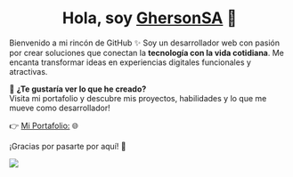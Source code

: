 <div align="center">
<h1 align="center">Hola, soy <a href="https://ghersonsa.com/" target="_blank">GhersonSA</a> 👋</h1>
</div>
<p>
  Bienvenido a mi rincón de GitHub ✨  
  Soy un desarrollador web con pasión por crear soluciones que conectan la <b>tecnología con la vida cotidiana</b>. Me encanta transformar ideas en experiencias digitales funcionales y atractivas.

  🔗 **¿Te gustaría ver lo que he creado?**  
  Visita mi portafolio y descubre mis proyectos, habilidades y lo que me mueve como desarrollador!

  👉 [Mi Portafolio:](https://ghersonsa.com/) 🌐

¡Gracias por pasarte por aquí! 🚀
</p>
<img src="https://ghersonsa.com/assets/og-HNaHvWiX.webp">

<!--
**GhersonSA/GhersonSA** is a ✨ _special_ ✨ repository because its `README.md` (this file) appears on your GitHub profile.

Here are some ideas to get you started:

- 🔭 I’m currently working on ...
- 🌱 I’m currently learning ...
- 👯 I’m looking to collaborate on ...
- 🤔 I’m looking for help with ...
- 💬 Ask me about ...
- 📫 How to reach me: ...
- 😄 Pronouns: ...
- ⚡ Fun fact: ...
-->
